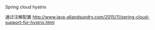 
Spring cloud hystrix

通过注解配置
http://www.java-allandsundry.com/2015/11/spring-cloud-support-for-hystrix.html